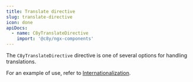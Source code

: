 ```yaml
---
title: Translate directive
slug: translate-directive
icon: done
apiDocs:
  - name: C8yTranslateDirective
    import: '@c8y/ngx-components'
---
```

<!-- markdownlint-disable MD025 -->
<!-- markdownlint-disable MD033 -->
<!-- markdownlint-disable MD051 -->

The `C8yTranslateDirective` directive is one of several options for handling translations.

For an example of use, refer to
[Internationalization](#/components/internationalization/overview#text-translation).
